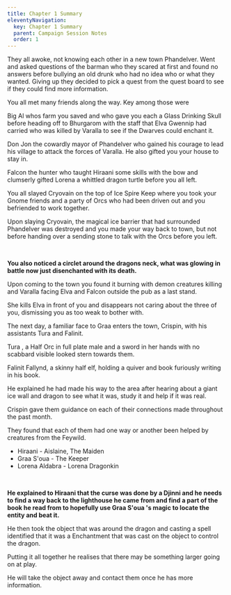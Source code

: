```yaml
---
title: Chapter 1 Summary
eleventyNavigation:
  key: Chapter 1 Summary
  parent: Campaign Session Notes
  order: 1
---
```


They all awoke, not knowing each other in a new town Phandelver. Went and asked questions of the barman who they scared at first and found no answers before bullying an old drunk who had no idea who or what they wanted. Giving up they decided to pick a quest from the quest board to see if they could find more information.  

 You all met many friends along the way. Key among those were  

 Big Al whos farm you saved and who gave you each a Glass Drinking Skull before heading off to Bhurgarom with the staff that Elva Gwennip had carried who was killed by Varalla to see if the Dwarves could enchant it.  

 Don Jon the cowardly mayor of Phandelver who gained his courage to lead his village to attack the forces of Varalla. He also gifted you your house to stay in.  

 Falcon the hunter who taught Hiraani some skills with the bow and clumserly gifted Lorena a whittled dragon turtle before you all left.  

 You all slayed Cryovain on the top of Ice Spire Keep where you took your Gnome friends and a party of Orcs who had been driven out and you befriended to work together.  

 Upon slaying Cryovain, the magical ice barrier that had surrounded Phandelver was destroyed and you made your way back to town, but not before handing over a sending stone to talk with the Orcs before you left.  

  

 **You also noticed a circlet around the dragons neck, what was glowing in battle now just disenchanted with its death.**  

 Upon coming to the town you found it burning with demon creatures killing and Varalla facing Elva and Falcon outside the pub as a last stand.  

 She kills Elva in front of you and disappears not caring about the three of you, dismissing you as too weak to bother with.  

 The next day, a familiar face to Graa enters the town, Crispin, with his assistants Tura and Falinit.  

 Tura , a Half Orc in full plate male and a sword in her hands with no scabbard visible looked stern towards them.  

 Falinit Fallynd, a skinny half elf, holding a quiver and book furiously writing in his book.  

 He explained he had made his way to the area after hearing about a giant ice wall and dragon to see what it was, study it and help if it was real.  

 Crispin gave them guidance on each of their connections made throughout the past month.  

 They found that each of them had one way or another been helped by creatures from the Feywild.

*   Hiraani - Aislaine, The Maiden
*   Graa S'oua - The Keeper
*   Lorena Aldabra - Lorena Dragonkin

 

 **He explained to Hiraani that the curse was done by a Djinni and he needs to find a way back to the lighthouse he came from and find a part of the book he read from to hopefully use Graa S'oua 's magic to locate the entity and beat it.**  

 He then took the object that was around the dragon and casting a spell identified that it was a Enchantment that was cast on the object to control the dragon.  

 Putting it all together he realises that there may be something larger going on at play.  

 He will take the object away and contact them once he has more information.